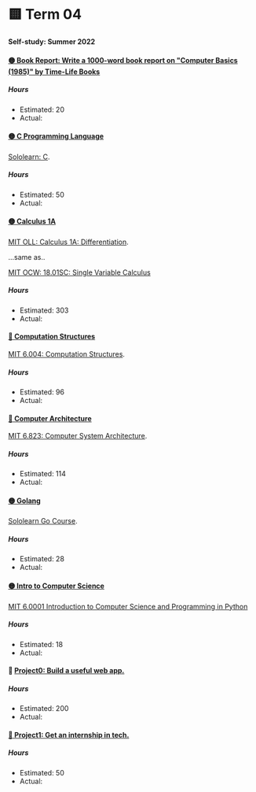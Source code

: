 # 🟨 Term 04
**Self-study: Summer 2022**

#### [🟡 Book Report: Write a 1000-word book report on "Computer Basics (1985)" by Time-Life Books](./book-report)

##### Hours 
* Estimated: 20
* Actual:   


#### [🟡 C Programming Language](./c-language)

[Sololearn: C](https://www.sololearn.com/learning/1089).

##### Hours 
* Estimated: 50
* Actual:   

#### [🟡 Calculus 1A](./calculus-1A)

[MIT OLL: Calculus 1A: Differentiation](https://openlearninglibrary.mit.edu/courses/course-v1:MITx+18.01.1x+2T2019/about). 

...same as..

[MIT OCW: 18.01SC: Single Variable Calculus](https://ocw.mit.edu/courses/18-01sc-single-variable-calculus-fall-2010/)

##### Hours 
* Estimated: 303
* Actual:   


#### [🔴 Computation Structures](./computation-structures)

[MIT 6.004: Computation Structures](https://ocw.mit.edu/courses/6-004-computation-structures-spring-2017/pages/syllabus/).

##### Hours 
* Estimated: 96
* Actual:   


#### [🔴 Computer Architecture](./computer-architecture)
 
[MIT 6.823: Computer System Architecture](https://ocw.mit.edu/courses/6-823-computer-system-architecture-fall-2005/pages/syllabus/).

##### Hours 
* Estimated: 114
* Actual:   



#### [🟡 Golang](./golang)
[Sololearn Go Course](https://www.sololearn.com/learning/1164).

##### Hours 
* Estimated: 28
* Actual:    


#### [🟡 Intro to Computer Science](./intro-cs)
[MIT 6.0001 Introduction to Computer Science and Programming in Python](https://ocw.mit.edu/courses/6-0001-introduction-to-computer-science-and-programming-in-python-fall-2016/)

##### Hours 
* Estimated: 18
* Actual:   



#### 🔴 [Project0: Build a useful web app.](./project0)

##### Hours 
* Estimated: 200
* Actual:   

#### [🔴 Project1: Get an internship in tech.](./project1)

##### Hours 
* Estimated: 50
* Actual:   

